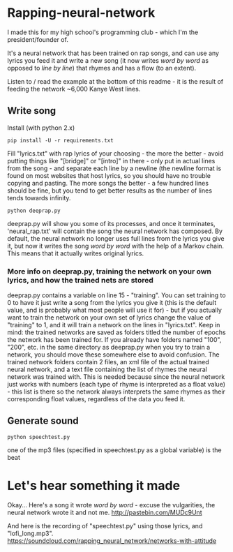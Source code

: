 # Rapping-neural-network
I made this for my high school's programming club - which I'm the president/founder of.

It's a neural network that has been trained on rap songs, and can use any lyrics you feed it and write a new song (it now writes *word by word* as opposed to *line by line*) that rhymes and has a flow (to an extent).

Listen to / read the example at the bottom of this readme - it is the result of feeding the network ~6,000 Kanye West lines.



## Write song

Install (with python 2.x)

    pip install -U -r requirements.txt 

Fill "lyrics.txt" with rap lyrics of your choosing - the more the better - avoid putting things like "[bridge]" or "[intro]" in there - only put in actual lines from the song - and separate each line by a newline (the newline format is found on most websites that host lyrics, so you should have no trouble copying and pasting. The more songs the better - a few hundred lines should be fine, but you tend to get better results as the number of lines tends towards infinity.

    python deeprap.py

deeprap.py will show you some of its processes, and once it terminates, 'neural_rap.txt' will contain the song the neural network has composed. By default, the neural network no longer uses full lines from the lyrics you give it, but now it writes the song *word by word* with the help of a Markov chain. This means that it actually writes original lyrics.

### More info on deeprap.py, training the network on your own lyrics, and how the trained nets are stored ###
deeprap.py contains a variable on line 15 - "training". You can set training to 0 to have it just write a song from the lyrics you give it (this is the default value, and is probably what most people will use it for) - but if you actually want to train the network on your own set of lyrics change the value of "training" to 1, and it will train a network on the lines in "lyrics.txt". Keep in mind: the trained networks are saved as folders titled the number of epochs the network has been trained for. If you already have folders named "100", "200", etc. in the same directory as deeprap.py when you try to train a network, you should move these somewhere else to avoid confusion. The trained network folders contain 2 files, an xml file of the actual trained neural network, and a text file containing the list of rhymes the neural network was trained with. This is needed because since the neural network just works with numbers (each type of rhyme is interpreted as a float value) - this list is there so the network always interprets the same rhymes as their corresponding float values, regardless of the data you feed it.
    
## Generate sound

    python speechtest.py 
    
one of the mp3 files (specified in speechtest.py as a global variable) is the beat

# Let's hear something it made
Okay... Here's a song it wrote *word by word* - excuse the vulgarities, the neural network wrote it and not me.
http://pastebin.com/MUDc9Unt

And here is the recording of "speechtest.py" using those lyrics, and "lofi_long.mp3".
https://soundcloud.com/rapping_neural_network/networks-with-attitude
